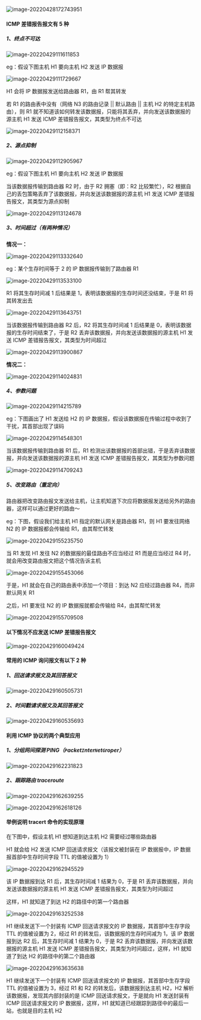 ![image-20220428172743951](https://aliyun-oss-lpj.oss-cn-qingdao.aliyuncs.com/images/by-picgo/image-20220428172743951.png)

#### ICMP 差错报告报文有 5 种

##### 1、终点不可达

![image-20220429111611853](https://aliyun-oss-lpj.oss-cn-qingdao.aliyuncs.com/images/by-picgo/image-20220429111611853.png)

eg：假设下图主机 H1 要向主机 H2 发送 IP 数据报

![image-20220429111729667](https://aliyun-oss-lpj.oss-cn-qingdao.aliyuncs.com/images/by-picgo/image-20220429111729667.png)

H1 会将 IP 数据报发送给路由器 R1，由 R1 帮其转发

若 R1 的路由表中没有（网络 N3 的路由记录 || 默认路由 || 主机 H2 的特定主机路由），则 R1 就不知道该如何转发该数据报，只能将其丢弃，并向发送该数据报的源主机 H1 发送 ICMP 差错报告报文，其类型为终点不可达

![image-20220429112158371](https://aliyun-oss-lpj.oss-cn-qingdao.aliyuncs.com/images/by-picgo/image-20220429112158371.png)

##### 2、源点抑制

![image-20220429112905967](https://aliyun-oss-lpj.oss-cn-qingdao.aliyuncs.com/images/by-picgo/image-20220429112905967.png)

eg：假设下图主机 H1 要向主机 H2 发送 IP 数据报

当该数据报传输到路由器 R2 时，由于 R2 拥塞（即：R2 比较繁忙），R2 根据自己的丢包策略丢弃了该数据报，并向发送该数据报的源主机 H1 发送 ICMP 差错报告报文，其类型为源点抑制

![image-20220429113124678](https://aliyun-oss-lpj.oss-cn-qingdao.aliyuncs.com/images/by-picgo/image-20220429113124678.png)

##### 3、时间超过（有两种情况）

**情况一：**

![image-20220429113332640](https://aliyun-oss-lpj.oss-cn-qingdao.aliyuncs.com/images/by-picgo/image-20220429113332640.png)

eg：某个生存时间等于 2 的 IP 数据报传输到了路由器 R1

![image-20220429113533100](https://aliyun-oss-lpj.oss-cn-qingdao.aliyuncs.com/images/by-picgo/image-20220429113533100.png)

R1 将其生存时间减 1 后结果是 1，表明该数据报的生存时间还没结束，于是 R1 将其转发出去

![image-20220429113643751](https://aliyun-oss-lpj.oss-cn-qingdao.aliyuncs.com/images/by-picgo/image-20220429113643751.png)

当该数据报传输到路由器 R2 后，R2 将其生存时间减 1 后结果是 0，表明该数据报的生存时间结束了，于是 R2 丢弃该数据报，并向发送该数据报的源主机 H1 发送 ICMP 差错报告报文，其类型为时间超过

![image-20220429113900867](https://aliyun-oss-lpj.oss-cn-qingdao.aliyuncs.com/images/by-picgo/image-20220429113900867.png)

**情况二：**

![image-20220429114024831](https://aliyun-oss-lpj.oss-cn-qingdao.aliyuncs.com/images/by-picgo/image-20220429114024831.png)

##### 4、参数问题

![image-20220429114215789](https://aliyun-oss-lpj.oss-cn-qingdao.aliyuncs.com/images/by-picgo/image-20220429114215789.png)

eg：下图画出了 H1 发送给 H2 的 IP 数据报，假设该数据报在传输过程中收到了干扰，其首部出现了误码

![image-20220429114548301](https://aliyun-oss-lpj.oss-cn-qingdao.aliyuncs.com/images/by-picgo/image-20220429114548301.png)

当该数据报传输到路由器 R1 后，R1 检测出该数据报的首部出错，于是丢弃该数据报，并向发送该数据报的源主机 H1 发送 ICMP 差错报告报文，其类型为参数问题

![image-20220429114709243](https://aliyun-oss-lpj.oss-cn-qingdao.aliyuncs.com/images/by-picgo/image-20220429114709243.png)

##### 5、改变路由（重定向）

路由器把改变路由报文发送给主机，让主机知道下次应将数据报发送给另外的路由器，这样可以通过更好的路由～

eg：下图，假设我们给主机 H1 指定的默认网关是路由器 R1，则 H1 要发往网络 N2 的 IP 数据报都会传输给 R1，由其帮忙转发

![image-20220429155235750](https://aliyun-oss-lpj.oss-cn-qingdao.aliyuncs.com/images/by-picgo/image-20220429155235750.png)

当 R1 发现 H1 发往 N2 的数据报的最佳路由不应当经过 R1 而是应当经过 R4 时，就会用改变路由报文把这个情况告诉主机

![image-20220429155453066](https://aliyun-oss-lpj.oss-cn-qingdao.aliyuncs.com/images/by-picgo/image-20220429155453066.png)

于是，H1 就会在自己的路由表中添加一个项目：到达 N2 应经过路由器 R4，而非默认网关 R1

之后，H1 要发往 N2 的 IP 数据报就都会传输给 R4，由其帮忙转发

![image-20220429155709508](https://aliyun-oss-lpj.oss-cn-qingdao.aliyuncs.com/images/by-picgo/image-20220429155709508.png)

#### 以下情况不应发送 ICMP 差错报告报文

![image-20220429160049424](https://aliyun-oss-lpj.oss-cn-qingdao.aliyuncs.com/images/by-picgo/image-20220429160049424.png)

#### 常用的 ICMP 询问报文有以下 2 种

##### 1、回送请求报文及其回答报文

![image-20220429160505731](https://aliyun-oss-lpj.oss-cn-qingdao.aliyuncs.com/images/by-picgo/image-20220429160505731.png)

##### 2、时间戳请求报文及其回答报文

![image-20220429160535693](https://aliyun-oss-lpj.oss-cn-qingdao.aliyuncs.com/images/by-picgo/image-20220429160535693.png)

#### 利用 ICMP 协议的两个典型应用

##### 1、分组网间探测 PING（`P`acket`I`nter`N`et`G`roper）

![image-20220429162231823](https://aliyun-oss-lpj.oss-cn-qingdao.aliyuncs.com/images/by-picgo/image-20220429162231823.png)

##### 2、跟踪路由 traceroute

![image-20220429162639255](https://aliyun-oss-lpj.oss-cn-qingdao.aliyuncs.com/images/by-picgo/image-20220429162639255.png)

![image-20220429162618126](https://aliyun-oss-lpj.oss-cn-qingdao.aliyuncs.com/images/by-picgo/image-20220429162618126.png)

#### 举例说明 tracert 命令的实现原理

在下图中，假设主机 H1 想知道到达主机 H2 需要经过哪些路由器

H1 就会给 H2 发送 ICMP 回送请求报文（该报文被封装在 IP 数据报中，IP 数据报首部中生存时间字段 TTL 的值被设置为 1）

![image-20220429162945529](https://aliyun-oss-lpj.oss-cn-qingdao.aliyuncs.com/images/by-picgo/image-20220429162945529.png)

该 IP 数据报到达 R1 后，其生存时间减 1 结果为 0，于是 R1 丢弃该数据报，并向发送该数据报的源主机 H1 发送 ICMP 差错报告报文，其类型为时间超过

这样，H1 就知道了到达 H2 的路径中的第一个路由器

![image-20220429163252538](https://aliyun-oss-lpj.oss-cn-qingdao.aliyuncs.com/images/by-picgo/image-20220429163252538.png)

H1 继续发送下一个封装有 ICMP 回送请求报文的 IP 数据报，其首部中生存字段 TTL 的值被设置为 2，经过 R1 的转发后，该数据报的生存时间减为 1，该 IP 数据报到达 R2 后，其生存时间减 1 结果为 0，于是 R2 丢弃该数据报，并向发送该数据报的源主机 H1 发送 ICMP 差错报告报文，其类型为时间超过，这样，H1 就知道了到达 H2 的路径中的第二个路由器

![image-20220429163635638](https://aliyun-oss-lpj.oss-cn-qingdao.aliyuncs.com/images/by-picgo/image-20220429163635638.png)

H1 继续发送下一个封装有 ICMP 回送请求报文的 IP 数据报，其首部中生存字段 TTL 的值被设置为 3，经过 R1 和 R2 的转发后，该数据报到达主机 H2，H2 解析该数据报，发现其内部封装的是 ICMP 回送请求报文，于是就向 H1 发送封装有 ICMP 回送请求报文的 IP 数据报，这样，H1 就知道已经跟踪到路径中的最后一站，也就是目的主机 H2



